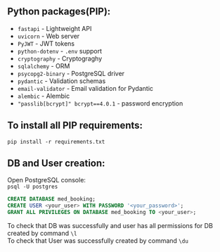 ## Python packages(PIP):
- `fastapi` - Lightweight API
- `uvicorn` - Web server
- `PyJWT` - JWT tokens
- `python-dotenv` - `.env` support
- `cryptography` - Cryptograghy
- `sqlalchemy` - ORM
- `psycopg2-binary` - PostgreSQL driver
- `pydantic` - Validation schemas
- `email-validator` - Email validation for Pydantic
- `alembic` - Alembic
- `"passlib[bcrypt]" bcrypt==4.0.1` - password encryption

## To install all PIP requirements:
`pip install -r requirements.txt`

## DB and User creation:
Open PostgreSQL console: \
`psql -U postgres`

```sql
CREATE DATABASE med_booking;
CREATE USER <your_user> WITH PASSWORD '<your_password>';
GRANT ALL PRIVILEGES ON DATABASE med_booking TO <your_user>;
```
To check that DB was successfully and user has all permissions for DB created by command `\l` \
To check that User was successfully created by command `\du`
